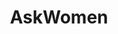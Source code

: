 ---
title: AskWomen
crosslinks:
- AskReddit
- youtubot
- IAmA
- '2013'
- funny
- goodlongposts
- BabyBumps
- sex
- AskMen
- aww
- Fitness
- gifs
- SkincareAddiction
- malefashionadvice
- nosleep
- relationships
- personalfinance
- MakeupAddiction
- bestof
- badwomensanatomy
---